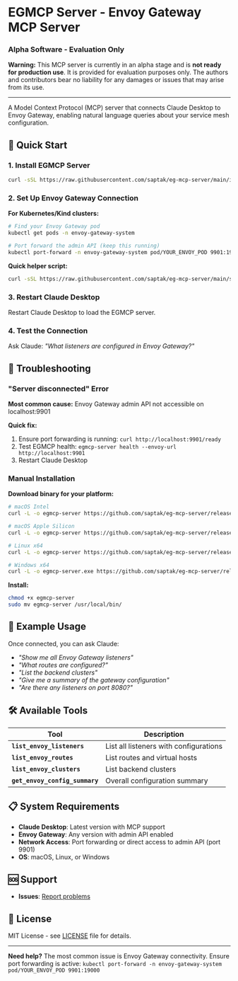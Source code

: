 # EGMCP Server - Envoy Gateway MCP Server

### **Alpha Software - Evaluation Only**

**Warning:** This MCP server is currently in an alpha stage and is **not ready for production use**. It is provided for evaluation purposes only. The authors and contributors bear no liability for any damages or issues that may arise from its use.

---

A Model Context Protocol (MCP) server that connects Claude Desktop to Envoy Gateway, enabling natural language queries about your service mesh configuration.

## 🚀 Quick Start

### 1. Install EGMCP Server

```bash
curl -sSL https://raw.githubusercontent.com/saptak/eg-mcp-server/main/install.sh | bash
```

### 2. Set Up Envoy Gateway Connection

**For Kubernetes/Kind clusters:**
```bash
# Find your Envoy Gateway pod
kubectl get pods -n envoy-gateway-system

# Port forward the admin API (keep this running)
kubectl port-forward -n envoy-gateway-system pod/YOUR_ENVOY_POD 9901:19000
```

**Quick helper script:**
```bash
curl -sSL https://raw.githubusercontent.com/saptak/eg-mcp-server/main/setup-envoy.sh | bash
```

### 3. Restart Claude Desktop

Restart Claude Desktop to load the EGMCP server.

### 4. Test the Connection

Ask Claude: *"What listeners are configured in Envoy Gateway?"*

## 🔧 Troubleshooting

### "Server disconnected" Error

**Most common cause:** Envoy Gateway admin API not accessible on localhost:9901

**Quick fix:**
1. Ensure port forwarding is running: `curl http://localhost:9901/ready`
2. Test EGMCP health: `egmcp-server health --envoy-url http://localhost:9901`
3. Restart Claude Desktop

### Manual Installation

**Download binary for your platform:**

```bash
# macOS Intel
curl -L -o egmcp-server https://github.com/saptak/eg-mcp-server/releases/latest/download/egmcp-server-darwin-amd64

# macOS Apple Silicon  
curl -L -o egmcp-server https://github.com/saptak/eg-mcp-server/releases/latest/download/egmcp-server-darwin-arm64

# Linux x64
curl -L -o egmcp-server https://github.com/saptak/eg-mcp-server/releases/latest/download/egmcp-server-linux-amd64

# Windows x64
curl -L -o egmcp-server.exe https://github.com/saptak/eg-mcp-server/releases/latest/download/egmcp-server-windows-amd64.exe
```

**Install:**
```bash
chmod +x egmcp-server
sudo mv egmcp-server /usr/local/bin/
```

## 💬 Example Usage

Once connected, you can ask Claude:

- *"Show me all Envoy Gateway listeners"*
- *"What routes are configured?"*
- *"List the backend clusters"*
- *"Give me a summary of the gateway configuration"*
- *"Are there any listeners on port 8080?"*

## 🛠 Available Tools

| Tool | Description |
|------|-------------|
| **`list_envoy_listeners`** | List all listeners with configurations |
| **`list_envoy_routes`** | List routes and virtual hosts |
| **`list_envoy_clusters`** | List backend clusters |
| **`get_envoy_config_summary`** | Overall configuration summary |

## 📋 System Requirements

- **Claude Desktop**: Latest version with MCP support
- **Envoy Gateway**: Any version with admin API enabled
- **Network Access**: Port forwarding or direct access to admin API (port 9901)
- **OS**: macOS, Linux, or Windows

## 🆘 Support

- **Issues**: [Report problems](https://github.com/saptak/eg-mcp-server/issues)

## 📄 License

MIT License - see [LICENSE](LICENSE) file for details.

---

**Need help?** The most common issue is Envoy Gateway connectivity. Ensure port forwarding is active: `kubectl port-forward -n envoy-gateway-system pod/YOUR_ENVOY_POD 9901:19000`
